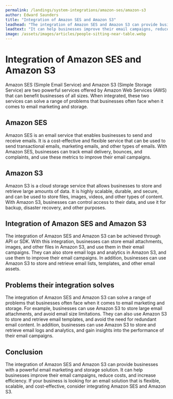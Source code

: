 ```yaml
---
permalink: /landings/system-integrations/amazon-ses/amazon-s3
author: Edward Saunders
title: "Integration of Amazon SES and Amazon S3"
leadhead: "The integration of Amazon SES and Amazon S3 can provide businesses with a powerful email marketing and storage solution"
leadtext: "It can help businesses improve their email campaigns, reduce costs, and increase efficiency. If your business is looking for an email solution that is flexible, scalable, and cost-effective, consider integrating Amazon SES and Amazon S3."
image: /assets/images/articles/people-sitting-near-table.webp
---
```

<div class="arttext">	<h1>Integration of Amazon SES and Amazon S3</h1>
	<p>Amazon SES (Simple Email Service) and Amazon S3 (Simple Storage Service) are two powerful services offered by Amazon Web Services (AWS) that can benefit businesses of all sizes. When integrated, these two services can solve a range of problems that businesses often face when it comes to email marketing and storage.</p>
	<h2>Amazon SES</h2>
	<p>Amazon SES is an email service that enables businesses to send and receive emails. It is a cost-effective and flexible service that can be used to send transactional emails, marketing emails, and other types of emails. With Amazon SES, businesses can track email delivery, bounces, and complaints, and use these metrics to improve their email campaigns.</p>
	<h2>Amazon S3</h2>
	<p>Amazon S3 is a cloud storage service that allows businesses to store and retrieve large amounts of data. It is highly scalable, durable, and secure, and can be used to store files, images, videos, and other types of content. With Amazon S3, businesses can control access to their data, and use it for backup, disaster recovery, and other purposes.</p>
	<h2>Integration of Amazon SES and Amazon S3</h2>
	<p>The integration of Amazon SES and Amazon S3 can be achieved through API or SDK. With this integration, businesses can store email attachments, images, and other files in Amazon S3, and use them in their email campaigns. They can also store email logs and analytics in Amazon S3, and use them to improve their email campaigns. In addition, businesses can use Amazon S3 to store and retrieve email lists, templates, and other email assets.</p>
	<h2>Problems their integration solves</h2>
	<p>The integration of Amazon SES and Amazon S3 can solve a range of problems that businesses often face when it comes to email marketing and storage. For example, businesses can use Amazon S3 to store large email attachments, and avoid email size limitations. They can also use Amazon S3 to store and retrieve email templates, and avoid the need for redundant email content. In addition, businesses can use Amazon S3 to store and retrieve email logs and analytics, and gain insights into the performance of their email campaigns.</p>
	<h2>Conclusion</h2>
	<p>The integration of Amazon SES and Amazon S3 can provide businesses with a powerful email marketing and storage solution. It can help businesses improve their email campaigns, reduce costs, and increase efficiency. If your business is looking for an email solution that is flexible, scalable, and cost-effective, consider integrating Amazon SES and Amazon S3.</p>
</div>